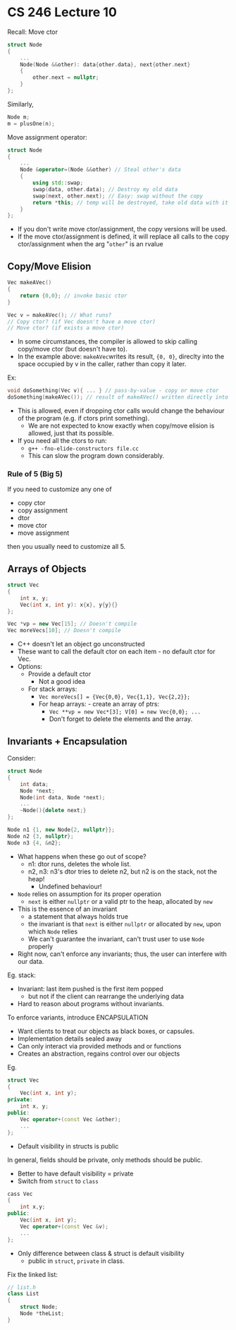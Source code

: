 # CS 246 Lecture 10

Recall: Move ctor

```c++
struct Node
{
    ...
    Node(Node &&other): data{other.data}, next{other.next}
    {
        other.next = nullptr;
    }
};
```

Similarly, 

```c++
Node m;
m = plusOne(n);
```

Move assignment operator:

```c++
struct Node
{
    ...
    Node &operator=(Node &&other) // Steal other's data
    {
        using std::swap;
        swap(data, other.data); // Destroy my old data
        swap(next, other.next); // Easy: swap without the copy
        return *this; // temp will be destroyed, take old data with it
    }
};
```

- If you don't write move ctor/assignment, the copy versions will be used.
- If the move ctor/assignment is defined, it will replace all calls to the copy ctor/assignment when the arg "`other`" is an rvalue

## Copy/Move Elision
```c++
Vec makeAVec()
{
    return {0,0}; // invoke basic ctor
}

Vec v = makeAVec(); // What runs? 
// Copy ctor? (if Vec doesn't have a move ctor)
// Move ctor? (if exists a move ctor)
```

- In some circumstances, the compiler is allowed to skip calling copy/move ctor (but doesn't have to).
- In the example above: `makeAVec`writes its result, `{0, 0}`, direclty into the space occupied by v in the caller, rather than copy it later.

Ex:

```c++
void doSomething(Vec v){ ... } // pass-by-value - copy or move ctor
doSomething(makeAVec()); // result of makeAVec() written directly into the param, no copy or move;
```
- This is allowed, even if dropping ctor calls would change the behaviour of the program (e.g. if ctors print something).
    - We are not expected to know exactly when copy/move elision is allowed, just that its possible.
- If you need all the ctors to run:
    - `g++ -fno-elide-constructors file.cc`
    - This can slow the program down considerably.

### Rule of 5 (Big 5)

If you need to customize any one of
- copy ctor
- copy assignment
- dtor
- move ctor
- move assignment

then you usually need to customize all 5.

## Arrays of Objects
```c++
struct Vec
{
    int x, y;
    Vec(int x, int y): x{x}, y{y}{}
};

Vec *vp = new Vec[15]; // Doesn't compile
Vec moreVecs[10]; // Doesn't compile
```
- C++ doesn't let an object go unconstructed
- These want to call the default ctor on each item - no default ctor for Vec.
- Options:
    - Provide a default ctor
        - Not a good idea
    - For stack arrays:
        - `Vec moreVecs[] = {Vec{0,0}, Vec{1,1}, Vec{2,2}};`
        - For heap arrays: - create an array of ptrs:
            - `Vec **vp = new Vec*[3]; V[0] = new Vec{0,0}; ...`
            - Don't forget to delete the elements and the array.

## Invariants + Encapsulation
Consider:

```c++
struct Node
{
    int data;
    Node *next;
    Node(int data, Node *next);
    ...
    ~Node(){delete next;}
};

Node n1 {1, new Node{2, nullptr}};
Node n2 {3, nullptr};
Node n3 {4, &n2};
```
- What happens when these go out of scope?
    - n1: dtor runs, deletes the whole list.
    - n2, n3: n3's dtor tries to delete n2, but n2 is on the stack, not the heap!
        - Undefined behaviour!
- `Node` relies on assumption for its proper operation
    - `next` is either `nullptr` or a valid ptr to the heap, allocated by `new`
- This is the essence of an invariant
    - a statement that always holds true
    - the invariant is that `next` is either `nullptr` or allocated by `new`, upon which `Node` relies
    - We can't guarantee the invariant, can't trust user to use `Node` properly
- Right now, can't enforce any invariants; thus, the user can interfere with our data.

Eg. stack:
- Invariant: last item pushed is the first item popped
    - but not if the client can rearrange the underlying data
- Hard to reason about programs without invariants.

To enforce variants, introduce ENCAPSULATION
- Want clients to treat our objects as black boxes, or capsules.
- Implementation details sealed away
- Can only interact via provided methods and or functions
- Creates an abstraction, regains control over our objects

Eg.

```c++
struct Vec
{
    Vec(int x, int y);
private:
    int x, y;
public:
    Vec operator+(const Vec &other);
    ...
};
```
- Default visibility in structs is public

In general, fields should be private, only methods should be public.
- Better to have default visibility = private
- Switch from `struct` to `class`

```c++
cass Vec
{
    int x,y;
public:
    Vec(int x, int y);
    Vec operator+(const Vec &v);
    ...
};
```
- Only difference between class & struct is default visibility
    - public in `struct`, `private` in class.

Fix the linked list:
```c++
// list.h
class List
{
    struct Node;
    Node *theList;
}
```